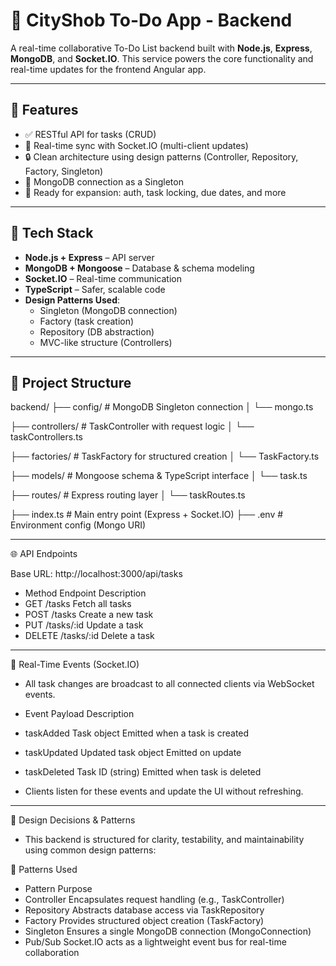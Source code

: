# 🧠 CityShob To-Do App - Backend

A real-time collaborative To-Do List backend built with **Node.js**, **Express**, **MongoDB**, and **Socket.IO**. This service powers the core functionality and real-time updates for the frontend Angular app.

---

## 🚀 Features

- ✅ RESTful API for tasks (CRUD)
- 🔄 Real-time sync with Socket.IO (multi-client updates)
- 🔒 Clean architecture using design patterns (Controller, Repository, Factory, Singleton)
- 🧰 MongoDB connection as a Singleton
- 🧪 Ready for expansion: auth, task locking, due dates, and more

---

## 🧱 Tech Stack

- **Node.js + Express** – API server
- **MongoDB + Mongoose** – Database & schema modeling
- **Socket.IO** – Real-time communication
- **TypeScript** – Safer, scalable code
- **Design Patterns Used**:
  - Singleton (MongoDB connection)
  - Factory (task creation)
  - Repository (DB abstraction)
  - MVC-like structure (Controllers)

---

## 📁 Project Structure

backend/
├── config/          # MongoDB Singleton connection
│   └── mongo.ts

├── controllers/     # TaskController with request logic
│   └── taskControllers.ts

├── factories/       # TaskFactory for structured creation
│   └── TaskFactory.ts

├── models/          # Mongoose schema & TypeScript interface
│   └── task.ts

├── routes/          # Express routing layer
│   └── taskRoutes.ts

├── index.ts         # Main entry point (Express + Socket.IO)
├── .env             # Environment config (Mongo URI)

---

🌐 API Endpoints

Base URL: http://localhost:3000/api/tasks

- Method	Endpoint	Description
- GET	/tasks	Fetch all tasks
- POST	/tasks	Create a new task
- PUT	/tasks/:id	Update a task
- DELETE	/tasks/:id	Delete a task

---

📡 Real-Time Events (Socket.IO)
- All task changes are broadcast to all connected clients via WebSocket events.

- Event	Payload	Description
- taskAdded	Task object	Emitted when a task is created
- taskUpdated	Updated task object	Emitted on update
- taskDeleted	Task ID (string)	Emitted when task is deleted
- Clients listen for these events and update the UI without refreshing.

---

🧠 Design Decisions & Patterns
- This backend is structured for clarity, testability, and maintainability using common design patterns:

📐 Patterns Used
- Pattern	Purpose
- Controller	Encapsulates request handling (e.g., TaskController)
- Repository	Abstracts database access via TaskRepository
- Factory	Provides structured object creation (TaskFactory)
- Singleton	Ensures a single MongoDB connection (MongoConnection)
- Pub/Sub	Socket.IO acts as a lightweight event bus for real-time collaboration


